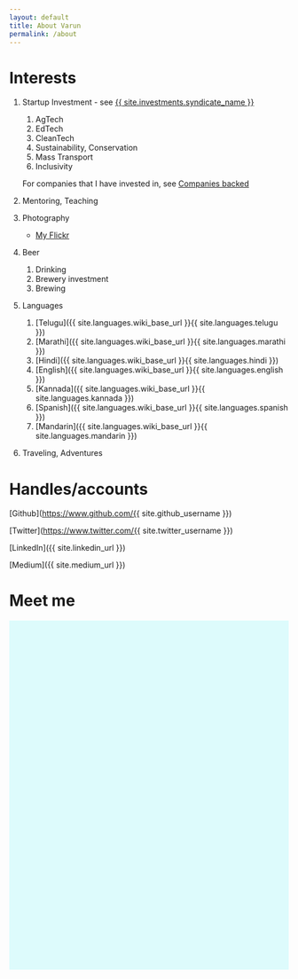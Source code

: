 ```yaml
---
layout: default
title: About Varun
permalink: /about
---
```


# Interests
1. Startup Investment - see [{{ site.investments.syndicate_name }}](/investments)
    1. AgTech
    2. EdTech
    3. CleanTech
    4. Sustainability, Conservation
    5. Mass Transport
    6. Inclusivity
   
   For companies that I have invested in, see [Companies backed](/companies-backed)
2. Mentoring, Teaching
3. Photography
    - [My Flickr](https://flickr.com/people/waterlord/)
4. Beer
    1. Drinking
    2. Brewery investment
    3. Brewing
5. Languages
    1. [Telugu]({{ site.languages.wiki_base_url }}{{ site.languages.telugu }})
    2. [Marathi]({{ site.languages.wiki_base_url }}{{ site.languages.marathi }})
    3. [Hindi]({{ site.languages.wiki_base_url }}{{ site.languages.hindi }})
    4. [English]({{ site.languages.wiki_base_url }}{{ site.languages.english }})
    5. [Kannada]({{ site.languages.wiki_base_url }}{{ site.languages.kannada }})
    6. [Spanish]({{ site.languages.wiki_base_url }}{{ site.languages.spanish }})
    7. [Mandarin]({{ site.languages.wiki_base_url }}{{ site.languages.mandarin }})
6. Traveling, Adventures

# Handles/accounts
[Github](https://www.github.com/{{ site.github_username }})

[Twitter](https://www.twitter.com/{{ site.twitter_username }})

[LinkedIn]({{ site.linkedin_url }})

[Medium]({{ site.medium_url }})

# Meet me
<!-- Sprintful inline widget begin -->
<div class="sprintful-inline-widget" data-url="https://on.sprintful.com/vt" style="min-width:320px;height:630px;background-color:#DDFBFC;"></div>
<script type="text/javascript" src="https://app.sprintful.com/widget/v1.js"></script>
<!-- Sprintful inline widget end -->

